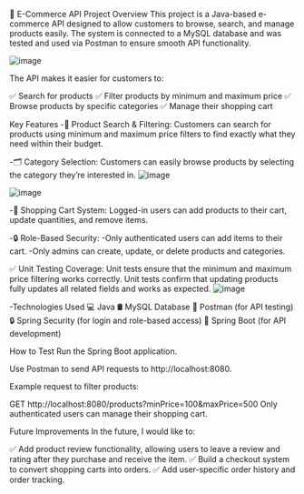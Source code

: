 🛒 E-Commerce API Project
Overview
This project is a Java-based e-commerce API designed to allow customers to browse, search, and manage products easily. The system is connected to a MySQL database and was tested and used via Postman to ensure smooth API functionality.

![image](https://github.com/user-attachments/assets/b79cb906-d583-4aba-ace7-d7b2642bc780)

The API makes it easier for customers to:

✅ Search for products
✅ Filter products by minimum and maximum price
✅ Browse products by specific categories
✅ Manage their shopping cart

Key Features
-🔎 Product Search & Filtering:
 Customers can search for products using minimum and maximum price filters to find exactly what they need within their budget.

-🗂️ Category Selection:
 Customers can easily browse products by selecting the category they’re interested in.
 ![image](https://github.com/user-attachments/assets/96308f7c-4f91-48ee-98e7-c09fcf6f8535)

 ![image](https://github.com/user-attachments/assets/372f8e31-a92b-4042-b955-3aae98007efc)


-🛒 Shopping Cart System:
 Logged-in users can add products to their cart, update quantities, and remove items.

-🔒 Role-Based Security:
-Only authenticated users can add items to their cart.
-Only admins can create, update, or delete products and categories.

✅ Unit Testing Coverage:
Unit tests ensure that the minimum and maximum price filtering works correctly.
Unit tests confirm that updating products fully updates all related fields and works as expected.
![image](https://github.com/user-attachments/assets/5e21cb84-449c-4ba8-88c6-2f0086cc5d2d)


-Technologies Used
 💻 Java
 🛢️ MySQL Database
 🔧 Postman (for API testing)
 🔒 Spring Security (for login and role-based access)
 🚀 Spring Boot (for API development)

 How to Test
Run the Spring Boot application.

Use Postman to send API requests to http://localhost:8080.

Example request to filter products:

GET http://localhost:8080/products?minPrice=100&maxPrice=500
Only authenticated users can manage their shopping cart.

Future Improvements
In the future, I would like to:

✅ Add product review functionality, allowing users to leave a review and rating after they purchase and receive the item.
✅ Build a checkout system to convert shopping carts into orders.
✅ Add user-specific order history and order tracking.
